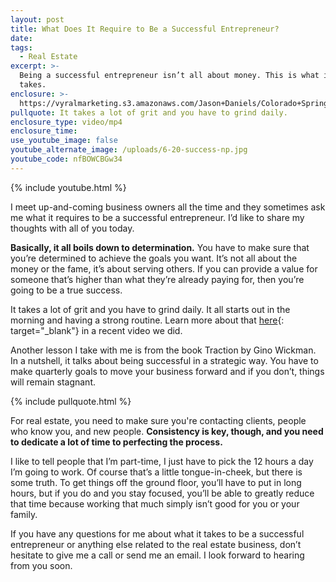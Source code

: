 ```yaml
---
layout: post
title: What Does It Require to Be a Successful Entrepreneur?
date:
tags:
  - Real Estate
excerpt: >-
  Being a successful entrepreneur isn’t all about money. This is what it truly
  takes.
enclosure: >-
  https://vyralmarketing.s3.amazonaws.com/Jason+Daniels/Colorado+Springs+Real+Estate-+What+Does+It+Require+to+Be+a+Successful+Entrepreneur_.mp4
pullquote: It takes a lot of grit and you have to grind daily.
enclosure_type: video/mp4
enclosure_time:
use_youtube_image: false
youtube_alternate_image: /uploads/6-20-success-np.jpg
youtube_code: nfBOWCBGw34
---
```


{% include youtube.html %}

I meet up-and-coming business owners all the time and they sometimes ask me what it requires to be a successful entrepreneur. I’d like to share my thoughts with all of you today.

**Basically, it all boils down to determination.** You have to make sure that you’re determined to achieve the goals you want. It’s not all about the money or the fame, it’s about serving others. If you can provide a value for someone that’s higher than what they’re already paying for, then you’re going to be a true success.

It takes a lot of grit and you have to grind daily. It all starts out in the morning and having a strong routine. Learn more about that [here](https://www.youtube.com/watch?v=wHeOpEp93v8&amp;feature=youtu.be){: target="_blank"} in a recent video we did.

Another lesson I take with me is from the book Traction by Gino Wickman. In a nutshell, it talks about being successful in a strategic way. You have to make quarterly goals to move your business forward and if you don’t, things will remain stagnant.

{% include pullquote.html %}

For real estate, you need to make sure you're contacting clients, people who know you, and new people. **Consistency is key, though, and you need to dedicate a lot of time to perfecting the process.**&nbsp;

I like to tell people that I’m part-time, I just have to pick the 12 hours a day I’m going to work. Of course that’s a little tongue-in-cheek, but there is some truth. To get things off the ground floor, you’ll have to put in long hours, but if you do and you stay focused, you’ll be able to greatly reduce that time because working that much simply isn’t good for you or your family.

If you have any questions for me about what it takes to be a successful entrepreneur or anything else related to the real estate business, don’t hesitate to give me a call or send me an email. I look forward to hearing from you soon.
